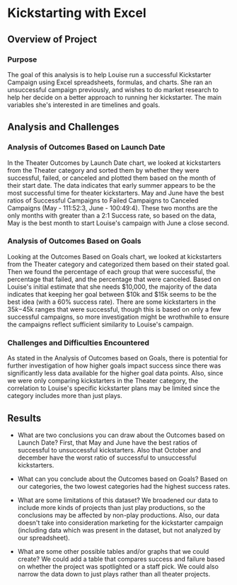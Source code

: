 # Kickstarting with Excel

## Overview of Project
 
### Purpose
 The goal of this analysis is to help Louise run a successful Kickstarter Campaign using Excel spreadsheets, formulas, and charts. She ran an unsuccessful campaign previously, and wishes to do market research to help her decide on a better approach to running her kickstarter. The main variables she's interested in are timelines and goals.

## Analysis and Challenges

### Analysis of Outcomes Based on Launch Date
 In the Theater Outcomes by Launch Date chart, we looked at kickstarters from the Theater category and sorted them by whether they were successful, failed, or canceled and plotted them based on the month of their start date. The data indicates that early summer appears to be the most successful time for theater kickstarters. May and June have the best ratios of Successful Campaigns to Failed Campaigns to Canceled Campaigns (May - 111:52:3, June - 100:49:4). These two months are the only months with greater than a 2:1 Success rate, so based on the data, May is the best month to start Louise's campaign with June a close second.
 
### Analysis of Outcomes Based on Goals
 Looking at the Outcomes Based on Goals chart, we looked at kickstarters from the Theater category and categorized them based on their stated goal. Then we found the percentage of each group that were successful, the percentage that failed, and the percentage that were canceled. Based on Louise's initial estimate that she needs $10,000, the majority of the data indicates that keeping her goal between $10k and $15k seems to be the best idea (with a 60% success rate). There are some kickstarters in the $35k-$45k ranges that were successful, though this is based on only a few successful campaigns, so more investigation might be wrothwhile to ensure the campaigns reflect sufficient similarity to Louise's campaign.
 
### Challenges and Difficulties Encountered
 As stated in the Analysis of Outcomes based on Goals, there is potential for further investigation of how higher goals impact success since there was significantly less data available for the higher goal data points. Also, since we were only comparing kickstarters in the Theater category, the correlation to Louise's specific kickstarter plans may be limited since the category includes more than just plays.
 
## Results

- What are two conclusions you can draw about the Outcomes based on Launch Date?
 First, that May and June have the best ratios of successful to unsuccessful kickstarters. Also that October and december have the worst ratio of successful to unsuccessful kickstarters.
 
- What can you conclude about the Outcomes based on Goals?
  Based on our categories, the two lowest categories had the highest success rates.
  
- What are some limitations of this dataset?
 We broadened our data to include more kinds of projects than just play productions, so the conclusions may be affected by non-play productions. Also, our data doesn't take into consideration marketing for the kickstarter campaign (including data which was present in the dataset, but not analyzed by our spreadsheet). 
- What are some other possible tables and/or graphs that we could create?
 We could add a table that compares success and failure based on whether the project was spotlighted or a staff pick. We could also narrow the data down to just plays rather than all theater projects.
